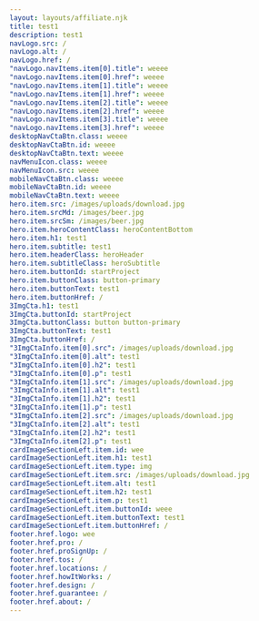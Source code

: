```yaml
---
layout: layouts/affiliate.njk
title: test1
description: test1
navLogo.src: /
navLogo.alt: /
navLogo.href: /
"navLogo.navItems.item[0].title": weeee
"navLogo.navItems.item[0].href": weeee
"navLogo.navItems.item[1].title": weeee
"navLogo.navItems.item[1].href": weeee
"navLogo.navItems.item[2].title": weeee
"navLogo.navItems.item[2].href": weeee
"navLogo.navItems.item[3].title": weeee
"navLogo.navItems.item[3].href": weeee
desktopNavCtaBtn.class: weeee
desktopNavCtaBtn.id: weeee
desktopNavCtaBtn.text: weeee
navMenuIcon.class: weeee
navMenuIcon.src: weeee
mobileNavCtaBtn.class: weeee
mobileNavCtaBtn.id: weeee
mobileNavCtaBtn.text: weeee
hero.item.src: /images/uploads/download.jpg
hero.item.srcMd: /images/beer.jpg
hero.item.srcSm: /images/beer.jpg
hero.item.heroContentClass: heroContentBottom
hero.item.h1: test1
hero.item.subtitle: test1
hero.item.headerClass: heroHeader
hero.item.subtitleClass: heroSubtitle
hero.item.buttonId: startProject
hero.item.buttonClass: button-primary
hero.item.buttonText: test1
hero.item.buttonHref: /
3ImgCta.h1: test1
3ImgCta.buttonId: startProject
3ImgCta.buttonClass: button button-primary
3ImgCta.buttonText: test1
3ImgCta.buttonHref: /
"3ImgCtaInfo.item[0].src": /images/uploads/download.jpg
"3ImgCtaInfo.item[0].alt": test1
"3ImgCtaInfo.item[0].h2": test1
"3ImgCtaInfo.item[0].p": test1
"3ImgCtaInfo.item[1].src": /images/uploads/download.jpg
"3ImgCtaInfo.item[1].alt": test1
"3ImgCtaInfo.item[1].h2": test1
"3ImgCtaInfo.item[1].p": test1
"3ImgCtaInfo.item[2].src": /images/uploads/download.jpg
"3ImgCtaInfo.item[2].alt": test1
"3ImgCtaInfo.item[2].h2": test1
"3ImgCtaInfo.item[2].p": test1
cardImageSectionLeft.item.id: wee
cardImageSectionLeft.item.h1: test1
cardImageSectionLeft.item.type: img
cardImageSectionLeft.item.src: /images/uploads/download.jpg
cardImageSectionLeft.item.alt: test1
cardImageSectionLeft.item.h2: test1
cardImageSectionLeft.item.p: test1
cardImageSectionLeft.item.buttonId: weee
cardImageSectionLeft.item.buttonText: test1
cardImageSectionLeft.item.buttonHref: /
footer.href.logo: wee
footer.href.pro: /
footer.href.proSignUp: /
footer.href.tos: /
footer.href.locations: /
footer.href.howItWorks: /
footer.href.design: /
footer.href.guarantee: /
footer.href.about: /
---
```

